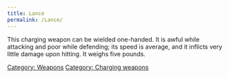 ```yaml
---
title: Lance
permalink: /Lance/
---
```


This charging weapon can be wielded one-handed. It is awful while
attacking and poor while defending; its speed is average, and it
inflicts very little damage upon hitting. It weighs five pounds.

[Category: Weapons](Category:_Weapons "wikilink") [Category: Charging
weapons](Category:_Charging_weapons "wikilink")